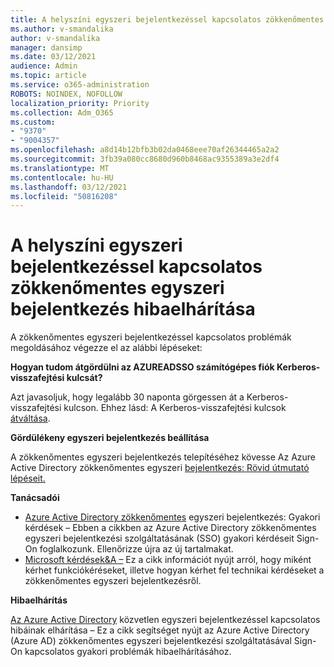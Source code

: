 ```yaml
---
title: A helyszíni egyszeri bejelentkezéssel kapcsolatos zökkenőmentes egyszeri bejelentkezés hibaelhárítása
ms.author: v-smandalika
author: v-smandalika
manager: dansimp
ms.date: 03/12/2021
audience: Admin
ms.topic: article
ms.service: o365-administration
ROBOTS: NOINDEX, NOFOLLOW
localization_priority: Priority
ms.collection: Adm_O365
ms.custom:
- "9370"
- "9004357"
ms.openlocfilehash: a8d14b12bfb3b02da0468eee70af26344465a2a2
ms.sourcegitcommit: 3fb39a080cc8680d960b8468ac9355389a3e2df4
ms.translationtype: MT
ms.contentlocale: hu-HU
ms.lasthandoff: 03/12/2021
ms.locfileid: "50816208"
---
```

# <a name="troubleshoot-seamless-single-sign-on-sso-for-on-premises"></a>A helyszíni egyszeri bejelentkezéssel kapcsolatos zökkenőmentes egyszeri bejelentkezés hibaelhárítása

A zökkenőmentes egyszeri bejelentkezéssel kapcsolatos problémák megoldásához végezze el az alábbi lépéseket:

**Hogyan tudom átgördülni az AZUREADSSO számítógépes fiók Kerberos-visszafejtési kulcsát?**

Azt javasoljuk, hogy legalább 30 naponta görgessen át a Kerberos-visszafejtési kulcson. Ehhez lásd: A Kerberos-visszafejtési kulcsok [átváltása](https://docs.microsoft.com/azure/active-directory/hybrid/how-to-connect-sso-faq#).

**Gördülékeny egyszeri bejelentkezés beállítása**

A zökkenőmentes egyszeri bejelentkezés telepítéséhez kövesse Az Azure Active Directory zökkenőmentes egyszeri [bejelentkezés: Rövid útmutató lépéseit.](https://docs.microsoft.com/azure/active-directory/hybrid/how-to-connect-sso-quick-start#step-5-roll-over-keys)

**Tanácsadói**

- [Azure Active Directory zökkenőmentes](https://docs.microsoft.com/azure/active-directory/hybrid/how-to-connect-sso-faq) egyszeri bejelentkezés: Gyakori kérdések – Ebben a cikkben az Azure Active Directory zökkenőmentes egyszeri bejelentkezési szolgáltatásának (SSO) gyakori kérdéseit Sign-On foglalkozunk. Ellenőrizze újra az új tartalmakat.
- [Microsoft kérdések&A –](https://docs.microsoft.com/answers/topics/azure-ad-single-sign-on.html) Ez a cikk információt nyújt arról, hogy miként kérhet funkciókéréseket, illetve hogyan kérhet fel technikai kérdéseket a zökkenőmentes egyszeri bejelentkezésről.

**Hibaelhárítás**

[Az Azure Active Directory](https://docs.microsoft.com/azure/active-directory/hybrid/tshoot-connect-sso) közvetlen egyszeri bejelentkezéssel kapcsolatos hibáinak elhárítása – Ez a cikk segítséget nyújt az Azure Active Directory (Azure AD) zökkenőmentes egyszeri bejelentkezési szolgáltatásával Sign-On kapcsolatos gyakori problémák hibaelhárításához.








